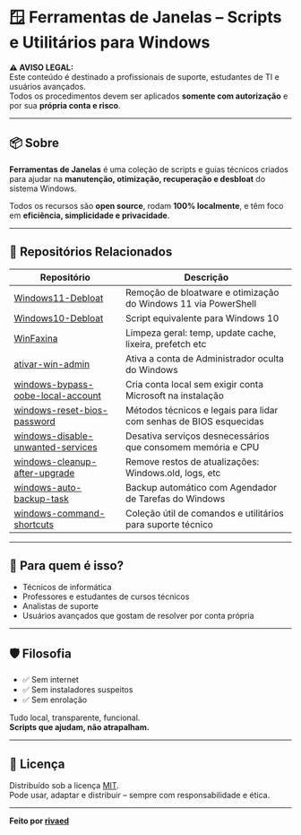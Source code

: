 # 🪟 Ferramentas de Janelas – Scripts e Utilitários para Windows

**⚠️ AVISO LEGAL:**  
Este conteúdo é destinado a profissionais de suporte, estudantes de TI e usuários avançados.  
Todos os procedimentos devem ser aplicados **somente com autorização** e por sua **própria conta e risco**.

---

## 📦 Sobre

**Ferramentas de Janelas** é uma coleção de scripts e guias técnicos criados para ajudar na **manutenção, otimização, recuperação e desbloat** do sistema Windows.

Todos os recursos são **open source**, rodam **100% localmente**, e têm foco em **eficiência, simplicidade e privacidade**.

---

## 🔗 Repositórios Relacionados

| Repositório | Descrição |
|-------------|-----------|
| [Windows11-Debloat](https://github.com/rivaed/Windows11-Debloat) | Remoção de bloatware e otimização do Windows 11 via PowerShell |
| [Windows10-Debloat](https://github.com/rivaed/Windows10-Debloat) | Script equivalente para Windows 10 |
| [WinFaxina](https://github.com/rivaed/WinFaxina) | Limpeza geral: temp, update cache, lixeira, prefetch etc |
| [ativar-win-admin](https://github.com/rivaed/ativar-win-admin) | Ativa a conta de Administrador oculta do Windows |
| [windows-bypass-oobe-local-account](https://github.com/rivaed/windows-bypass-oobe-local-account) | Cria conta local sem exigir conta Microsoft na instalação |
| [windows-reset-bios-password](https://github.com/rivaed/windows-reset-bios-password) | Métodos técnicos e legais para lidar com senhas de BIOS esquecidas |
| [windows-disable-unwanted-services](https://github.com/rivaed/windows-disable-unwanted-services) | Desativa serviços desnecessários que consomem memória e CPU |
| [windows-cleanup-after-upgrade](https://github.com/rivaed/windows-cleanup-after-upgrade) | Remove restos de atualizações: Windows.old, logs, etc |
| [windows-auto-backup-task](https://github.com/rivaed/windows-auto-backup-task) | Backup automático com Agendador de Tarefas do Windows |
| [windows-command-shortcuts](https://github.com/rivaed/windows-command-shortcuts) | Coleção útil de comandos e utilitários para suporte técnico |

---

## 🎯 Para quem é isso?

- Técnicos de informática
- Professores e estudantes de cursos técnicos
- Analistas de suporte
- Usuários avançados que gostam de resolver por conta própria

---

## 🛡️ Filosofia

- ✅ Sem internet
- ✅ Sem instaladores suspeitos
- ✅ Sem enrolação

Tudo local, transparente, funcional.  
**Scripts que ajudam, não atrapalham.**

---

## 📝 Licença

Distribuído sob a licença [MIT](LICENSE).  
Pode usar, adaptar e distribuir – sempre com responsabilidade e ética.

---

**Feito por [rivaed](https://github.com/rivaed)**
